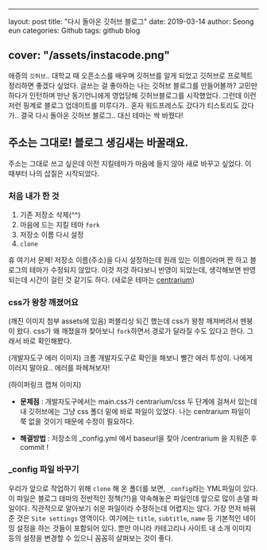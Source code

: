 ---

layout: post
title: "다시 돌아온 깃허브 블로그"
date: 2019-03-14
author: Seong eun
categories: Github
tags: github blog

cover: "/assets/instacode.png"
------------------------------

애증의 `깃허브`.. 대학교 때 오픈소스를 배우며 깃허브를 알게 되었고 깃허브로 프로젝트 정리하면 좋겠다 싶었다. 글쓰는 걸 좋아하는 나는 깃허브 블로그를 만들어볼까? 고민만 하다가 인턴하며 만난 동기언니에게 영업당해 깃허브블로그를 시작했었다. 그런데 이런 저런 핑계로 블로그 업데이트를 미루다가.. 혼자 워드프레스도 갔다가 티스토리도 갔다가.. 결국 다시 돌아온 깃허브 블로그.. 대신 테마는 싹 바꿨다!

주소는 그대로! 블로그 생김새는 바꿀래요.
----------------

주소는 그대로 쓰고 싶은데 이전 지킬테마가 마음에 들지 않아 새로 바꾸고 싶었다. 이 때부터 나의 삽질은 시작되었다.

### 처음 내가 한 것
1. 기존 저장소 삭제(^^)
2. 마음에 드는 지킬 테마 `fork`
3. 저장소 이름 다시 설정
4. `clone`

휴 여기서 문제! 저장소 이름(주소)을 다시 설정하는데 원래 있는 이름이라며 짠 하고 블로그의 테마가 수정되지 않았다. 이것 저것 하다보니 반영이 되었는데, 생각해보면 반영되는데 시간이 걸린 것 같기도 하다.
(새로운 테마는 [centrarium](http://jekyllthemes.org/themes/centrarium/))

### css가 왕창 깨졌어요
(깨진 이미지 첨부 assets에 있음)
퍼블리싱 되긴 했는데 css가 왕창 깨져버려서 멘붕이 왔다. css가 왜 깨졌을까 찾아보니 `fork`하면서 경로가 달라질 수도 있다고 한다. 그래서 바로 확인해봤다.

(개발자도구 에러 이미지)
크롬 개발자도구로 확인을 해보니 빨간 에러 투성이.
나에게 이러지 말아요..
에러를 파헤쳐보자!

(하이퍼링크 캡쳐 이미지)
- **문제점** : 개발자도구에서는 main.css가 centrarium/css 두 단계에 걸쳐서 있는데 내 깃허브에는 그냥 css 폴더 밑에 바로 파일이 있었다.
나는 centrarium 파일이 쭉 없을 것이기 때문에 수정이 필요하다.

- **해결방법** : 저장소의 _config.yml 에서 baseurl을 찾아 /centrarium 을 지워준 후 commit !


### _config 파일 바꾸기

우리가 앞으로 작업하기 위해 `clone` 해 온 폴더를 보면, `_config`라는 YML파일이 있다. 이 파일은 블로그 테마의 전반적인 정책(?!)을 약속해놓은 파일인데 앞으로 많이 손댈 파일이다. 직관적으로 알아보기 쉬운 파일이라 수정하는데 어렵지는 않다.
가장 먼저 바꿔준 것은 `Site settings` 영역이다. 여기에는 `title`, `subtitle`, `name` 등 기본적인 네이밍 설정을 하는 것들이 포함되어 있다. 뿐만 아니라 카테고리나 사이트 내 소개 이미지 등의 설정을 변경할 수 있으니 꼼꼼히 살펴보는 것이 좋다.



